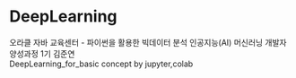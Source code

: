 # DeepLearning
오라클 자바 교육센터 - 파이썬을 활용한 빅데이터 분석 인공지능(AI) 머신러닝 개발자 양성과정 1기 김준연  
DeepLearning_for_basic concept by jupyter,colab

